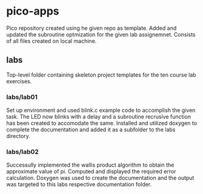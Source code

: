 # pico-apps

Pico repository created using he given repo as template. Added and updated the subroutine optmization for the given lab assignemnet. Consists of all files created on local machine.

## labs

Top-level folder containing skeleton project templates for the ten course lab exercises.

### labs/lab01

Set up environment and used blink.c example code to accomplish the given task. The LED now blinks with a delay and a subroutine recrusive function has been created to accomodate the same. Installed and utilized doxygen to complete the documentation and added it as a subfolder to the labs directory.

### labs/lab02

Successully implemented the wallis product algorithm to obtain the approximate value of pi. Computed and displayed the required error calculation. Doxygen was used to create the documentation and the output was targeted to this labs respective documentation folder.
